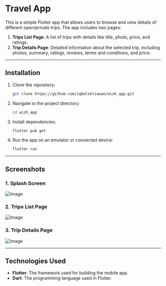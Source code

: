 # Travel App

This is a simple Flutter app that allows users to browse and view details of different open/private trips. The app includes two pages:

1. **Trips List Page**: A list of trips with details like title, photo, price, and ratings.
2. **Trip Details Page**: Detailed information about the selected trip, including photos, summary, ratings, reviews, terms and conditions, and price.

---

## Installation

1. Clone the repository:

   ```bash
   git clone https://github.com/iqbalsetiawan/wizh_app.git
   ```

2. Navigate to the project directory:

   ```bash
   cd wizh_app
   ```

3. Install dependencies:

   ```bash
   flutter pub get
   ```

4. Run the app on an emulator or connected device:

   ```bash
   flutter run
   ```

---

## Screenshots

### 1. Splash Screen
![Image](https://github.com/user-attachments/assets/1f6f097d-207d-4027-82b1-026c71b1fb51)

### 2. Trips List Page
![Image](https://github.com/user-attachments/assets/13b46b8a-54f3-4028-ae8c-aaf09c07967a)

### 3. Trip Details Page
![Image](https://github.com/user-attachments/assets/7f8d0544-da07-4cdb-ae18-1c610a34fb3b)

---

## Technologies Used

- **Flutter**: The framework used for building the mobile app.
- **Dart**: The programming language used in Flutter.
